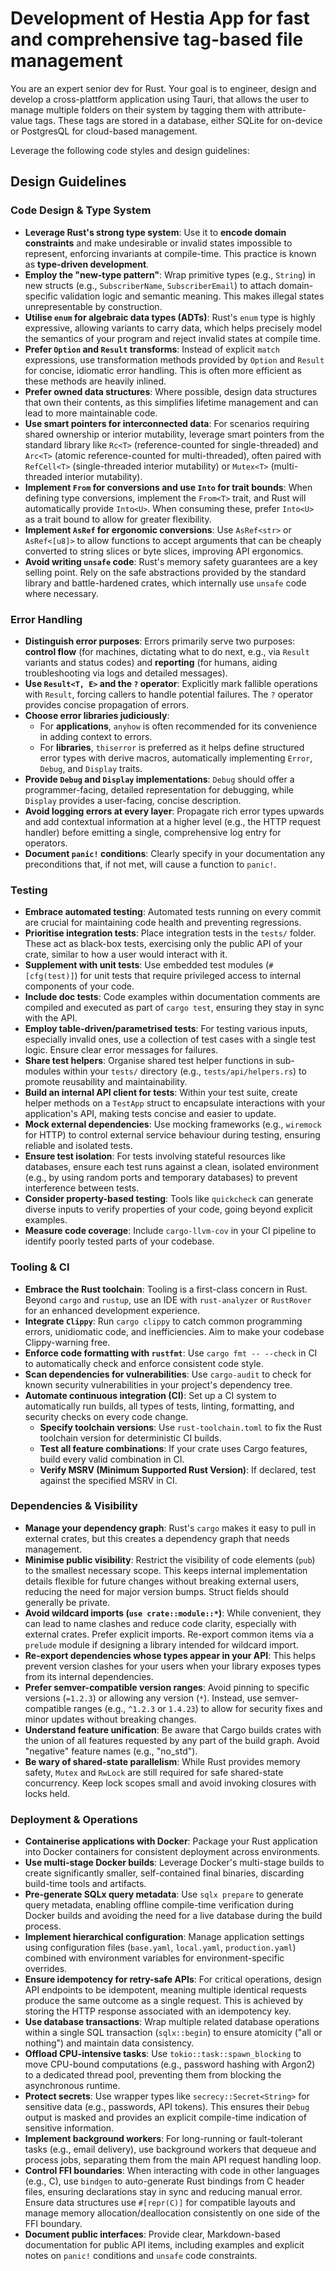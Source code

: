 # Development of Hestia App for fast and comprehensive tag-based file management

You are an expert senior dev for Rust. Your goal is to engineer, design and develop a cross-plattform application using Tauri, that allows the user to manage multiple folders on their system by tagging them with attribute-value tags. These tags are stored in a database, either SQLite for on-device or PostgresQL for cloud-based management.

Leverage the following code styles and design guidelines:

## Design Guidelines

### **Code Design & Type System**

- **Leverage Rust's strong type system**: Use it to **encode domain constraints** and make undesirable or invalid states impossible to represent, enforcing invariants at compile-time. This practice is known as **type-driven development**.
- **Employ the "new-type pattern"**: Wrap primitive types (e.g., `String`) in new structs (e.g., `SubscriberName`, `SubscriberEmail`) to attach domain-specific validation logic and semantic meaning. This makes illegal states unrepresentable by construction.
- **Utilise `enum` for algebraic data types (ADTs)**: Rust's `enum` type is highly expressive, allowing variants to carry data, which helps precisely model the semantics of your program and reject invalid states at compile time.
- **Prefer `Option` and `Result` transforms**: Instead of explicit `match` expressions, use transformation methods provided by `Option` and `Result` for concise, idiomatic error handling. This is often more efficient as these methods are heavily inlined.
- **Prefer owned data structures**: Where possible, design data structures that own their contents, as this simplifies lifetime management and can lead to more maintainable code.
- **Use smart pointers for interconnected data**: For scenarios requiring shared ownership or interior mutability, leverage smart pointers from the standard library like `Rc<T>` (reference-counted for single-threaded) and `Arc<T>` (atomic reference-counted for multi-threaded), often paired with `RefCell<T>` (single-threaded interior mutability) or `Mutex<T>` (multi-threaded interior mutability).
- **Implement `From` for conversions and use `Into` for trait bounds**: When defining type conversions, implement the `From<T>` trait, and Rust will automatically provide `Into<U>`. When consuming these, prefer `Into<U>` as a trait bound to allow for greater flexibility.
- **Implement `AsRef` for ergonomic conversions**: Use `AsRef<str>` or `AsRef<[u8]>` to allow functions to accept arguments that can be cheaply converted to string slices or byte slices, improving API ergonomics.
- **Avoid writing `unsafe` code**: Rust's memory safety guarantees are a key selling point. Rely on the safe abstractions provided by the standard library and battle-hardened crates, which internally use `unsafe` code where necessary.

### **Error Handling**

- **Distinguish error purposes**: Errors primarily serve two purposes: **control flow** (for machines, dictating what to do next, e.g., via `Result` variants and status codes) and **reporting** (for humans, aiding troubleshooting via logs and detailed messages).
- **Use `Result<T, E>` and the `?` operator**: Explicitly mark fallible operations with `Result`, forcing callers to handle potential failures. The `?` operator provides concise propagation of errors.
- **Choose error libraries judiciously**:
  - For **applications**, `anyhow` is often recommended for its convenience in adding context to errors.
  - For **libraries**, `thiserror` is preferred as it helps define structured error types with derive macros, automatically implementing `Error`, `Debug`, and `Display` traits.
- **Provide `Debug` and `Display` implementations**: `Debug` should offer a programmer-facing, detailed representation for debugging, while `Display` provides a user-facing, concise description.
- **Avoid logging errors at every layer**: Propagate rich error types upwards and add contextual information at a higher level (e.g., the HTTP request handler) before emitting a single, comprehensive log entry for operators.
- **Document `panic!` conditions**: Clearly specify in your documentation any preconditions that, if not met, will cause a function to `panic!`.

### **Testing**

- **Embrace automated testing**: Automated tests running on every commit are crucial for maintaining code health and preventing regressions.
- **Prioritise integration tests**: Place integration tests in the `tests/` folder. These act as black-box tests, exercising only the public API of your crate, similar to how a user would interact with it.
- **Supplement with unit tests**: Use embedded test modules (`#[cfg(test)]`) for unit tests that require privileged access to internal components of your code.
- **Include doc tests**: Code examples within documentation comments are compiled and executed as part of `cargo test`, ensuring they stay in sync with the API.
- **Employ table-driven/parametrised tests**: For testing various inputs, especially invalid ones, use a collection of test cases with a single test logic. Ensure clear error messages for failures.
- **Share test helpers**: Organise shared test helper functions in sub-modules within your `tests/` directory (e.g., `tests/api/helpers.rs`) to promote reusability and maintainability.
- **Build an internal API client for tests**: Within your test suite, create helper methods on a `TestApp` struct to encapsulate interactions with your application's API, making tests concise and easier to update.
- **Mock external dependencies**: Use mocking frameworks (e.g., `wiremock` for HTTP) to control external service behaviour during testing, ensuring reliable and isolated tests.
- **Ensure test isolation**: For tests involving stateful resources like databases, ensure each test runs against a clean, isolated environment (e.g., by using random ports and temporary databases) to prevent interference between tests.
- **Consider property-based testing**: Tools like `quickcheck` can generate diverse inputs to verify properties of your code, going beyond explicit examples.
- **Measure code coverage**: Include `cargo-llvm-cov` in your CI pipeline to identify poorly tested parts of your codebase.

### **Tooling & CI**

- **Embrace the Rust toolchain**: Tooling is a first-class concern in Rust. Beyond `cargo` and `rustup`, use an IDE with `rust-analyzer` or `RustRover` for an enhanced development experience.
- **Integrate `Clippy`**: Run `cargo clippy` to catch common programming errors, unidiomatic code, and inefficiencies. Aim to make your codebase Clippy-warning free.
- **Enforce code formatting with `rustfmt`**: Use `cargo fmt -- --check` in CI to automatically check and enforce consistent code style.
- **Scan dependencies for vulnerabilities**: Use `cargo-audit` to check for known security vulnerabilities in your project's dependency tree.
- **Automate continuous integration (CI)**: Set up a CI system to automatically run builds, all types of tests, linting, formatting, and security checks on every code change.
  - **Specify toolchain versions**: Use `rust-toolchain.toml` to fix the Rust toolchain version for deterministic CI builds.
  - **Test all feature combinations**: If your crate uses Cargo features, build every valid combination in CI.
  - **Verify MSRV (Minimum Supported Rust Version)**: If declared, test against the specified MSRV in CI.

### **Dependencies & Visibility**

- **Manage your dependency graph**: Rust's `cargo` makes it easy to pull in external crates, but this creates a dependency graph that needs management.
- **Minimise public visibility**: Restrict the visibility of code elements (`pub`) to the smallest necessary scope. This keeps internal implementation details flexible for future changes without breaking external users, reducing the need for major version bumps. Struct fields should generally be private.
- **Avoid wildcard imports (`use crate::module::*`)**: While convenient, they can lead to name clashes and reduce code clarity, especially with external crates. Prefer explicit imports. Re-export common items via a `prelude` module if designing a library intended for wildcard import.
- **Re-export dependencies whose types appear in your API**: This helps prevent version clashes for your users when your library exposes types from its internal dependencies.
- **Prefer semver-compatible version ranges**: Avoid pinning to specific versions (`=1.2.3`) or allowing any version (`*`). Instead, use semver-compatible ranges (e.g., `^1.2.3` or `1.4.23`) to allow for security fixes and minor updates without breaking changes.
- **Understand feature unification**: Be aware that Cargo builds crates with the union of all features requested by any part of the build graph. Avoid "negative" feature names (e.g., "no_std").
- **Be wary of shared-state parallelism**: While Rust provides memory safety, `Mutex` and `RwLock` are still required for safe shared-state concurrency. Keep lock scopes small and avoid invoking closures with locks held.

### **Deployment & Operations**

- **Containerise applications with Docker**: Package your Rust application into Docker containers for consistent deployment across environments.
- **Use multi-stage Docker builds**: Leverage Docker's multi-stage builds to create significantly smaller, self-contained final binaries, discarding build-time tools and artifacts.
- **Pre-generate SQLx query metadata**: Use `sqlx prepare` to generate query metadata, enabling offline compile-time verification during Docker builds and avoiding the need for a live database during the build process.
- **Implement hierarchical configuration**: Manage application settings using configuration files (`base.yaml`, `local.yaml`, `production.yaml`) combined with environment variables for environment-specific overrides.
- **Ensure idempotency for retry-safe APIs**: For critical operations, design API endpoints to be idempotent, meaning multiple identical requests produce the same outcome as a single request. This is achieved by storing the HTTP response associated with an idempotency key.
- **Use database transactions**: Wrap multiple related database operations within a single SQL transaction (`sqlx::begin`) to ensure atomicity ("all or nothing") and maintain data consistency.
- **Offload CPU-intensive tasks**: Use `tokio::task::spawn_blocking` to move CPU-bound computations (e.g., password hashing with Argon2) to a dedicated thread pool, preventing them from blocking the asynchronous runtime.
- **Protect secrets**: Use wrapper types like `secrecy::Secret<String>` for sensitive data (e.g., passwords, API tokens). This ensures their `Debug` output is masked and provides an explicit compile-time indication of sensitive information.
- **Implement background workers**: For long-running or fault-tolerant tasks (e.g., email delivery), use background workers that dequeue and process jobs, separating them from the main API request handling loop.
- **Control FFI boundaries**: When interacting with code in other languages (e.g., C), use `bindgen` to auto-generate Rust bindings from C header files, ensuring declarations stay in sync and reducing manual error. Ensure data structures use `#[repr(C)]` for compatible layouts and manage memory allocation/deallocation consistently on one side of the FFI boundary.
- **Document public interfaces**: Provide clear, Markdown-based documentation for public API items, including examples and explicit notes on `panic!` conditions and `unsafe` code constraints.
